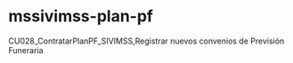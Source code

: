 # mssivimss-plan-pf
CU028_ContratarPlanPF_SIVIMSS,Registrar nuevos convenios de Previsión Funeraria
